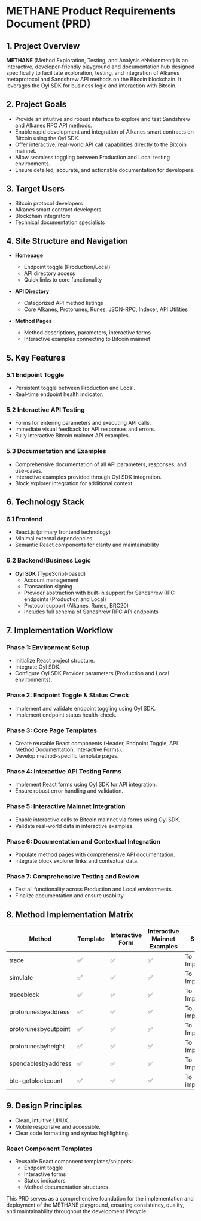 # METHANE Product Requirements Document (PRD)

## 1. Project Overview

**METHANE** (Method Exploration, Testing, and Analysis eNvironment) is an interactive, developer-friendly playground and documentation hub designed specifically to facilitate exploration, testing, and integration of Alkanes metaprotocol and Sandshrew API methods on the Bitcoin blockchain. It leverages the Oyl SDK for business logic and interaction with Bitcoin.

## 2. Project Goals

- Provide an intuitive and robust interface to explore and test Sandshrew and Alkanes RPC API methods.
- Enable rapid development and integration of Alkanes smart contracts on Bitcoin using the Oyl SDK.
- Offer interactive, real-world API call capabilities directly to the Bitcoin mainnet.
- Allow seamless toggling between Production and Local testing environments.
- Ensure detailed, accurate, and actionable documentation for developers.

## 3. Target Users

- Bitcoin protocol developers
- Alkanes smart contract developers
- Blockchain integrators
- Technical documentation specialists

## 4. Site Structure and Navigation

- **Homepage**
  - Endpoint toggle (Production/Local)
  - API directory access
  - Quick links to core functionality

- **API Directory**
  - Categorized API method listings
  - Core Alkanes, Protorunes, Runes, JSON-RPC, Indexer, API Utilities

- **Method Pages**
  - Method descriptions, parameters, interactive forms
  - Interactive examples connecting to Bitcoin mainnet

## 5. Key Features

### 5.1 Endpoint Toggle
- Persistent toggle between Production and Local.
- Real-time endpoint health indicator.

### 5.2 Interactive API Testing
- Forms for entering parameters and executing API calls.
- Immediate visual feedback for API responses and errors.
- Fully interactive Bitcoin mainnet API examples.

### 5.3 Documentation and Examples
- Comprehensive documentation of all API parameters, responses, and use-cases.
- Interactive examples provided through Oyl SDK integration.
- Block explorer integration for additional context.

## 6. Technology Stack

### 6.1 Frontend
- React.js (primary frontend technology)
- Minimal external dependencies
- Semantic React components for clarity and maintainability

### 6.2 Backend/Business Logic
- **Oyl SDK** (TypeScript-based)
  - Account management
  - Transaction signing
  - Provider abstraction with built-in support for Sandshrew RPC endpoints (Production and Local)
  - Protocol support (Alkanes, Runes, BRC20)
  - Includes full schema of Sandshrew RPC API endpoints

## 7. Implementation Workflow

### Phase 1: Environment Setup
- Initialize React project structure.
- Integrate Oyl SDK.
- Configure Oyl SDK Provider parameters (Production and Local environments).

### Phase 2: Endpoint Toggle & Status Check
- Implement and validate endpoint toggling using Oyl SDK.
- Implement endpoint status health-check.

### Phase 3: Core Page Templates
- Create reusable React components (Header, Endpoint Toggle, API Method Documentation, Interactive Forms).
- Develop method-specific template pages.

### Phase 4: Interactive API Testing Forms
- Implement React forms using Oyl SDK for API integration.
- Ensure robust error handling and validation.

### Phase 5: Interactive Mainnet Integration
- Enable interactive calls to Bitcoin mainnet via forms using Oyl SDK.
- Validate real-world data in interactive examples.

### Phase 6: Documentation and Contextual Integration
- Populate method pages with comprehensive API documentation.
- Integrate block explorer links and contextual data.

### Phase 7: Comprehensive Testing and Review
- Test all functionality across Production and Local environments.
- Finalize documentation and ensure usability.

## 8. Method Implementation Matrix

| Method | Template | Interactive Form | Interactive Mainnet Examples | Status |
| ------ | -------- | ---------------- | ---------------------------- | ------ |
| trace  | ✅       | ✅                | ✅                            | To Implement |
| simulate | ✅     | ✅                | ✅                            | To Implement |
| traceblock | ✅   | ✅                | ✅                            | To Implement |
| protorunesbyaddress | ✅ | ✅          | ✅                            | To implement |
| protorunesbyoutpoint | ✅ | ✅         | ✅                            | To Implement |
| protorunesbyheight | ✅ | ✅           | ✅                            | To Implement |
| spendablesbyaddress | ✅ | ✅          | ✅                            | To Implement |
| btc-getblockcount | ✅ | ✅            | ✅                            | To implement |

## 9. Design Principles

- Clean, intuitive UI/UX.
- Mobile responsive and accessible.
- Clear code formatting and syntax highlighting.


### React Component Templates
- Reusable React component templates/snippets:
  - Endpoint toggle
  - Interactive forms
  - Status indicators
  - Method documentation structures

This PRD serves as a comprehensive foundation for the implementation and deployment of the METHANE playground, ensuring consistency, quality, and maintainability throughout the development lifecycle.